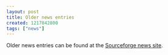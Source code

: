 ```yaml
---
layout: post
title: Older news entries
created: 1217842800
tags: ["news"]
---
```

Older news entries can be found at the <a href="http://sourceforge.net/news/?group_id=203264">Sourceforge news site</a>.
